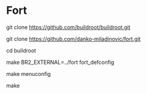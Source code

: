 # Fort

git clone https://github.com/buildroot/buildroot.git

git clone https://github.com/danko-miladinovic/fort.git

cd buildroot

make BR2_EXTERNAL=../fort fort_defconfig

make menuconfig

make
